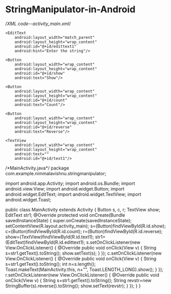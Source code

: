 # StringManipulator-in-Android
/*XML code--activity_main.xml*/
<?xml version="1.0" encoding="utf-8"?>
<LinearLayout
    xmlns:android="http://schemas.android.com/apk/res/android"
    android:layout_width="match_parent"
    android:layout_height="match_parent"
    android:orientation="vertical">

    <EditText
        android:layout_width="match_parent"
        android:layout_height="wrap_content"
        android:id="@+id/edittext1"
        android:hint="Enter the string"/>

    <Button
        android:layout_width="wrap_content"
        android:layout_height="wrap_content"
        android:id="@+id/show"
        android:text="Show"/>

    <Button
        android:layout_width="wrap_content"
        android:layout_height="wrap_content"
        android:id="@+id/count"
        android:text="Count"/>

    <Button
        android:layout_width="wrap_content"
        android:layout_height="wrap_content"
        android:id="@+id/reverse"
        android:text="Reverse"/>

    <TextView
        android:layout_width="wrap_content"
        android:layout_height="wrap_content"
        android:text=""
        android:id="@+id/text1"/>

</LinearLayout>
/*MainActivity.java*/
package com.example.nimmalavishnu.stringmanipulator;

import android.app.Activity;
import android.os.Bundle;
import android.view.View;
import android.widget.Button;
import android.widget.EditText;
import android.widget.TextView;
import android.widget.Toast;

public class MainActivity extends Activity {
    Button s, c, r;
    TextView show;
    EditText str1;
        @Override
        protected void onCreate(Bundle savedInstanceState) {
            super.onCreate(savedInstanceState);
            setContentView(R.layout.activity_main);
            s=(Button)findViewById(R.id.show);
            c=(Button)findViewById(R.id.count);
            r=(Button)findViewById(R.id.reverse);
            show=(TextView)findViewById(R.id.text1);
            str1=(EditText)findViewById(R.id.edittext1);
            s.setOnClickListener(new View.OnClickListener() {
                @Override
                public void onClick(View v) {
                    String s=str1.getText().toString();
                    show.setText(s);
                }
            });
            c.setOnClickListener(new View.OnClickListener() {
                @Override
                public void onClick(View v) {
                    String s=str1.getText().toString();
                    int n=s.length();
                    Toast.makeText(MainActivity.this, n+"", Toast.LENGTH_LONG).show();
                }
            });
            r.setOnClickListener(new View.OnClickListener() {
                @Override
                public void onClick(View v) {
                    String s=str1.getText().toString();
                    String revstr=new StringBuffer(s).reverse().toString();
                    show.setText(revstr);
                }
            });
        }
    }


